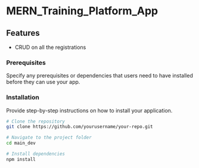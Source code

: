 # MERN_Training_Platform_App

## Features

- CRUD on all the registrations 

### Prerequisites

Specify any prerequisites or dependencies that users need to have installed before they can use your app.

### Installation

Provide step-by-step instructions on how to install your application.

```bash
# Clone the repository
git clone https://github.com/yourusername/your-repo.git

# Navigate to the project folder
cd main_dev

# Install dependencies
npm install

